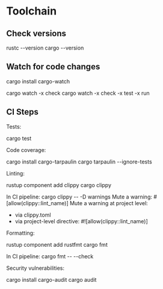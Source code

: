 Toolchain 
=========

Check versions
--------------

rustc --version
cargo --version

Watch for code changes
----------------------

cargo install cargo-watch

cargo watch -x check
cargo watch -x check -x test -x run

CI Steps
--------

Tests:

cargo test

Code coverage:

cargo install cargo-tarpaulin
cargo tarpaulin --ignore-tests

Linting:

rustup component add clippy
cargo clippy

In CI pipeline: cargo clippy -- -D warnings
Mute a warning: #[allow(clippy::lint_name)] 
Mute a warning at project level:
- via clippy.toml
- via project-level directive: #![allow(clippy::lint_name)]

Formatting:

rustup component add rustfmt
cargo fmt

In CI pipeline: cargo fmt -- --check

Security vulnerabilities:

cargo install cargo-audit
cargo audit







